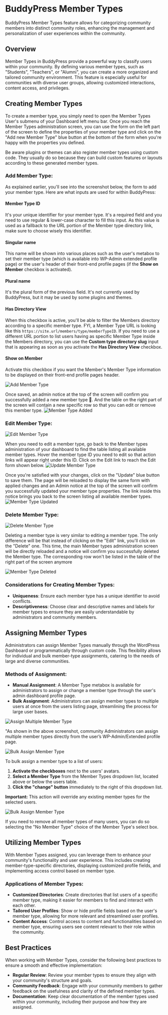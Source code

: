 # BuddyPress Member Types

BuddyPress Member Types feature allows for categorizing community members into distinct community roles, enhancing the management and personalization of user experiences within the community.

## Overview

Member Types in BuddyPress provide a powerful way to classify users within your community. By defining various member types, such as "Students", "Teachers", or "Alumni", you can create a more organized and tailored community environment. This feature is especially useful for communities with diverse user groups, allowing customized interactions, content access, and privileges.

## Creating Member Types

To create a member type, you simply need to open the Member Types User's submenu of your Dashboard left menu bar. Once you reach the Member Types administration screen, you can use the form on the left part of the screen to define the properties of your member type and click on the "Add new Member Type" blue button at the bottom of the form when you're happy with the properties you defined.

Be aware plugins or themes can also register member types using custom code. They usually do so because they can build custom features or layouts according to these generated member types.

### Add Member Type:

As explained earlier, you'll see into the screenshot below, the form to add your member type. Here are what inputs are used for within BuddyPress:

#### Member Type ID
 
It's your unique identifier for your member type. It's a required field and you need to use regular & lower-case character to fill this input. As this value is used as a fallback to the URL portion of the Member type directory link, make sure to choose wisely this identifier.
 
#### Singular name

This name will be shown into various places such as the user's metabox to set their member type (which is available into WP-Admin extended profile page) or the user's header of their front-end profile pages (if the **Show on Member** checkbox is activated).

#### Plural name

It's the plural form of the previous field. It's not currently used by BuddyPress, but it may be used by some plugins and themes.

#### Has Directory View

When this checkbox is active, you'll be able to filter the Members directory according to a specific member type.  FYI, a Member Type URL is looking like this `https://site.url/members/type/memberTypeID`. If you need to use a different URL portion to list users having as specific Member Type inside the Members directory, you can use the **Custom type directory slug** input that is appearing as soon as you activate the **Has Directory View** checkbox.

#### Show on Member

Activate this checkbox if you want the Member's Member Type information to be displayed on their front-end profile pages header.

![Add Member Type](../../assets/add-member-type.png)

Once saved, an admin notice at the top of the screen will confirm you successfully added a new member type 👏. And the table on the right part of the screen will contain a new specific row so that you can edit or remove this member type.
![Member Type Added](../../assets/add-member-type-success.png)

### Edit Member Type:

![Edit Member Type](../../assets/edit-member-type.png)

When you need to edit a member type, go back to the Member types administration of your dashboard to find the table listing all available member types. Hover the member type ID you need to edit so that action links will appear right under this ID. Click on the Edit link to reach the Edit form shown below.
![Update Member Type](../../assets/update-form-member-types.png)

Once you're satisfied with your changes, click on the "Update" blue button to save them. The page will be reloaded to display the same form with applied changes and an Admin notice at the top of the screen will confirm you successfully updated your member type properties. The link inside this notice brings you back to the screen listing all available member types.
![Member Type Updated](../../assets/edit-member-type-success.png)

### Delete Member Type:

![Delete Member Type](../../assets/delete-member-type.png)

Deleting a member type is very similar to editing a member type. The only difference will be that instead of clicking on the "Edit" link, you'll click on the "Delete" one. This time, the main Member types administration screen will be directly reloaded and a notice will confirm you successfully deleted the Member type. The corresponding row won't be listed in the table of the right part of the screen anymore

![Member Type Deleted](../../assets/delete-member-type-success.png)

### Considerations for Creating Member Types:
- **Uniqueness**: Ensure each member type has a unique identifier to avoid conflicts.
- **Descriptiveness**: Choose clear and descriptive names and labels for member types to ensure they are easily understandable by administrators and community members.

## Assigning Member Types

Administrators can assign Member Types manually through the WordPress Dashboard or programmatically through custom code. This flexibility allows for individual and bulk member-type assignments, catering to the needs of large and diverse communities.

### Methods of Assignment:
- **Manual Assignment**: A Member Type metabox is available for administrators to assign or change a member type through the user's admin dashboard profile page.
- **Bulk Assignment**: Administrators can assign member types to multiple users at once from the users listing page, streamlining the process for large user bases.

![Assign Multiple Member Type](../../assets/multiple-member-types-01.png)

"As shown in the above screenshot, community Administrators can assign multiple member types directly from the user’s WP-Admin/Extended profile page.


![Bulk Assign Member Type](../../assets/multiple-member-types-02.png)

To bulk assign a member type to a list of users:

1. **Activate the checkboxes** next to the users' avatars.
2. **Select a Member Type** from the Member Types dropdown list, located above or below the users table.
3. **Click the "change" button** immediately to the right of this dropdown list.

**Important:** This action will override any existing member types for the selected users.


![Bulk Assign Member Type](../../assets/multiple-member-types-03.png)

If you need to remove all member types of many users, you can do so selecting the "No Member Type" choice of the Member Type's select box.
## Utilizing Member Types

With Member Types assigned, you can leverage them to enhance your community's functionality and user experience. This includes creating member-type-specific directories, displaying customized profile fields, and implementing access control based on member type.

### Applications of Member Types:
- **Customized Directories**: Create directories that list users of a specific member type, making it easier for members to find and interact with each other.
- **Tailored User Profiles**: Show or hide profile fields based on the user's member type, allowing for more relevant and streamlined user profiles.
- **Content Access**: Control access to content and functionalities based on member type, ensuring users see content relevant to their role within the community.

## Best Practices

When working with Member Types, consider the following best practices to ensure a smooth and effective implementation:
- **Regular Review**: Review your member types to ensure they align with your community's structure and goals.
- **Community Feedback**: Engage with your community members to gather feedback on the usefulness and clarity of the defined member types.
- **Documentation**: Keep clear documentation of the member types used within your community, including their purpose and how they are assigned.
